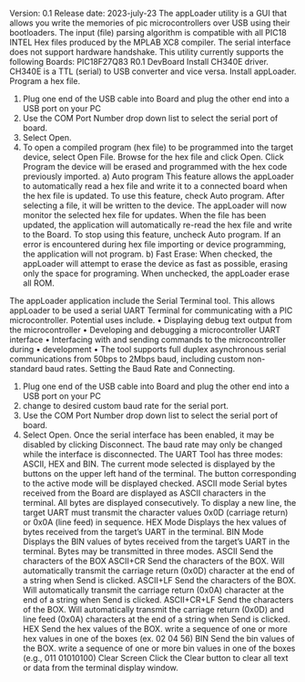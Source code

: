Version: 0.1
Release date: 2023-july-23
The appLoader utility is a GUI that allows you write the memories of pic microcontrollers over USB using their bootloaders. The input (file) parsing algorithm is compatible with all PIC18 INTEL Hex files produced by the MPLAB XC8 compiler.
The serial interface does not support hardware handshake.
This utility currently supports the following Boards:
	PIC18F27Q83 R0.1 DevBoard
Install CH340E driver. CH340E is a TTL (serial) to USB converter and vice versa.
Install appLoader.
Program a hex file.
1.	Plug one end of the USB cable into Board and plug the other end into a USB port on your PC
2.	Use the COM Port Number drop down list to select the serial port of board.
3.	Select Open.
4.	To open a compiled program (hex file) to be programmed into the target device, select Open File. Browse for the hex file and click Open. Click Program the device will be erased and programmed with the hex code previously imported.
a)	Auto program
This feature allows the appLoader to automatically read a hex file and write it to a connected board when the hex file is updated.
To use this feature, check Auto program. After selecting a file, it will be written to the device. The appLoader will now monitor the selected hex file for updates. When the file has been updated, the application will automatically re-read the hex file and write to the Board.
To stop using this feature, uncheck Auto program.
If an error is encountered during hex file importing or device programming, the application will not program.
b)	Fast Erase:
When checked, the appLoader will attempt to erase the device as fast as possible, erasing only the space for programing. When unchecked, the appLoader erase all ROM.

The appLoader application include the Serial Terminal tool. This allows appLoader to be used a serial UART Terminal for communicating with a PIC microcontroller. Potential uses include.
•	Displaying debug text output from the microcontroller
•	Developing and debugging a microcontroller UART interface
•	Interfacing with and sending commands to the microcontroller during 
•	development
•	The tool supports full duplex asynchronous serial communications from 50bps to 2Mbps baud, including custom non-standard baud rates.
Setting the Baud Rate and Connecting.
1.	Plug one end of the USB cable into Board and plug the other end into a USB port on your PC
2.	change to desired custom baud rate for the serial port.
3.	Use the COM Port Number drop down list to select the serial port of board.
4.	Select Open. Once the serial interface has been enabled, it may be disabled by clicking Disconnect. The baud rate may only be changed while the interface is disconnected.
The UART Tool has three modes: ASCII, HEX and BIN.
The current mode selected is displayed by the buttons on the upper left hand of the terminal. The button corresponding to the active mode will be displayed checked.
ASCII mode
Serial bytes received from the Board are displayed as ASCII characters in the terminal. All bytes are displayed consecutively. To display a new line, the target UART must transmit the character values 0x0D (carriage return) or 0x0A (line feed) in sequence.
HEX Mode
Displays the hex values of bytes received from the target’s UART in the terminal.
BIN Mode
Displays the BIN values of bytes received from the target’s UART in the terminal.
Bytes may be transmitted in three modes.
ASCII
Send the characters of the BOX
ASCII+CR 
Send the characters of the BOX. Will automatically transmit the carriage return (0x0D) character at the end of a string when Send is clicked.
ASCII+LF
Send the characters of the BOX. Will automatically transmit the carriage return (0x0A) character at the end of a string when Send is clicked.
ASCII+CR+LF
Send the characters of the BOX. Will automatically transmit the carriage return (0x0D) and line feed (0x0A) characters at the end of a string when Send is clicked.
HEX
Send the hex values of the BOX. write a sequence of one or more hex values in one of the boxes (ex. 02 04 56)
BIN
Send the bin values of the BOX. write a sequence of one or more bin values in one of the boxes (e.g., 011 01010100)
Clear Screen
Click the Clear button to clear all text or data from the terminal display window.
